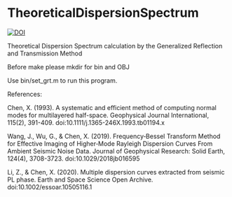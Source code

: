 # TheoreticalDispersionSpectrum
[![DOI](https://zenodo.org/badge/343056352.svg)](https://zenodo.org/badge/latestdoi/343056352)

Theoretical Dispersion Spectrum calculation by the Generalized Reflection and Transmission Method

Before make please mkdir for bin and OBJ

Use bin/set_grt.m to run this program.

References:

Chen, X. (1993). A systematic and efficient method of computing normal modes for multilayered half-space. Geophysical Journal International, 115(2), 391-409. doi:10.1111/j.1365-246X.1993.tb01194.x

Wang, J., Wu, G., & Chen, X. (2019). Frequency‐Bessel Transform Method for Effective Imaging of Higher‐Mode Rayleigh Dispersion Curves From Ambient Seismic Noise Data. Journal of Geophysical Research: Solid Earth, 124(4), 3708-3723. doi:10.1029/2018jb016595

Li, Z., & Chen, X. (2020). Multiple dispersion curves extracted from seismic PL phase. Earth and Space Science Open Archive. doi:10.1002/essoar.10505116.1
